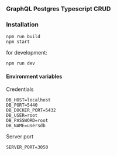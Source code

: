 ### GraphQL Postgres Typescript CRUD

### Installation

```
npm run build
npm start
```

for development:

```
npm run dev
```

#### Environment variables
Credentials

```
DB_HOST=localhost
DB_PORT=5440
DB_DOCKER_PORT=5432
DB_USER=root
DB_PASSWORD=root
DB_NAME=usersdb
```

Server port

```
SERVER_PORT=3050
```